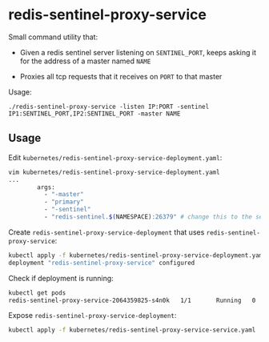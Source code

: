 redis-sentinel-proxy-service
====================

Small command utility that:

* Given a redis sentinel server listening on `SENTINEL_PORT`, keeps asking it for the address of a master named `NAME`

* Proxies all tcp requests that it receives on `PORT` to that master


Usage:

`./redis-sentinel-proxy-service -listen IP:PORT -sentinel IP1:SENTINEL_PORT,IP2:SENTINEL_PORT -master NAME`

## Usage

Edit `kubernetes/redis-sentinel-proxy-service-deployment.yaml`:

```bash
vim kubernetes/redis-sentinel-proxy-service-deployment.yaml
...
        args:
          - "-master"
          - "primary"
          - "-sentinel"
          - "redis-sentinel.$(NAMESPACE):26379" # change this to the sentinel address
```

Create `redis-sentinel-proxy-service-deployment` that uses `redis-sentinel-proxy-service`:

```bash
kubectl apply -f kubernetes/redis-sentinel-proxy-service-deployment.yaml
deployment "redis-sentinel-proxy-service" configured
```

Check if deployment is running: 

```bash
kubectl get pods
redis-sentinel-proxy-service-2064359825-s4n0k   1/1       Running   0          1d
```

Expose `redis-sentinel-proxy-service-deployment`:

```bash
kubectl apply -f kubernetes/redis-sentinel-proxy-service-service.yaml
```

